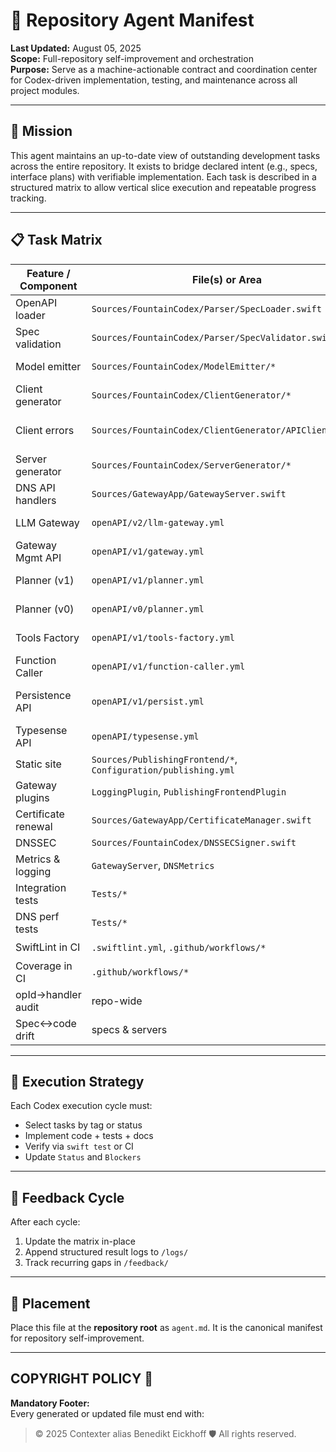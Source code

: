 # 🧠 Repository Agent Manifest

**Last Updated:** August 05, 2025  
**Scope:** Full-repository self-improvement and orchestration  
**Purpose:** Serve as a machine-actionable contract and coordination center for Codex-driven implementation, testing, and maintenance across all project modules.

---

## 🎯 Mission

This agent maintains an up-to-date view of outstanding development tasks across the entire repository. It exists to bridge declared intent (e.g., specs, interface plans) with verifiable implementation. Each task is described in a structured matrix to allow vertical slice execution and repeatable progress tracking.

---

## 📋 Task Matrix

| Feature / Component | File(s) or Area | Action | Status | Blockers | Tags |
|---|---|---|---|---|---|
| OpenAPI loader | `Sources/FountainCodex/Parser/SpecLoader.swift` | Maintain JSON/YAML load + normalization | ✅ | — | parser |
| Spec validation | `Sources/FountainCodex/Parser/SpecValidator.swift` | Keep unique ids & params checks | ✅ | — | parser |
| Model emitter | `Sources/FountainCodex/ModelEmitter/*` | Generate Swift models from schemas | ✅ | — | generator |
| Client generator | `Sources/FountainCodex/ClientGenerator/*` | Emit type-safe requests & client | ✅ | — | generator, cli |
| Client errors | `Sources/FountainCodex/ClientGenerator/APIClient.swift` | Add non-200 error decoding | ⏳ | Error model, spec mapping | client, generator |
| Server generator | `Sources/FountainCodex/ServerGenerator/*` | Emit router/types/handler **stubs** | ✅ | — | generator, server |
| DNS API handlers | `Sources/GatewayApp/GatewayServer.swift` | Keep CRUD for zones/records | ✅ | — | server, dns |
| LLM Gateway | `openAPI/v2/llm-gateway.yml` | Implement `metrics_metrics_get`, `chatWithObjective` | ⏳ | Service design | server, llm |
| Gateway Mgmt API | `openAPI/v1/gateway.yml` | Implement health/metrics/auth/routes ops | ⏳ | Auth, routing plan | server |
| Planner (v1) | `openAPI/v1/planner.yml` | Implement planner ops (reason/execute/list/etc.) | ⏳ | Orchestration runtime | server, planner |
| Planner (v0) | `openAPI/v0/planner.yml` | Deprecate or alias to v1 | ⏳ | Version policy | docs, planner |
| Tools Factory | `openAPI/v1/tools-factory.yml` | Implement list/register ops | ⏳ | Typesense dependency | server |
| Function Caller | `openAPI/v1/function-caller.yml` | Implement list/get/invoke/metrics | ⏳ | Invocation runtime | server |
| Persistence API | `openAPI/v1/persist.yml` | Implement corpus/baseline/function/reflection ops | ⏳ | Backing store | server, storage |
| Typesense API | `openAPI/typesense.yml` | Decide proxy vs native subset | ⏳ | Scope & security | server, design |
| Static site | `Sources/PublishingFrontend/*`, `Configuration/publishing.yml` | Serve docs/static; keep defaults | ✅ | — | server, docs |
| Gateway plugins | `LoggingPlugin`, `PublishingFrontendPlugin` | Keep logging & HTML fallback | ✅ | — | server |
| Certificate renewal | `Sources/GatewayApp/CertificateManager.swift` | Schedule/trigger renewal | ✅ | — | ops, tls |
| DNSSEC | `Sources/FountainCodex/DNSSECSigner.swift` | Integrate signer into engine | ⚠️ | Wiring, keys | security, dns |
| Metrics & logging | `GatewayServer`, `DNSMetrics` | Expose Prometheus-style metrics | ⚠️ | Exporters, counters | observability |
| Integration tests | `Tests/*` | E2E tests for generated servers | ⏳ | Harness, fixtures | test |
| DNS perf tests | `Tests/*` | UDP/TCP load & concurrency tests | ⏳ | Bench tools | test, dns |
| SwiftLint in CI | `.swiftlint.yml`, `.github/workflows/*` | Add lint job to Actions | ⏳ | CI updates | ci, lint |
| Coverage in CI | `.github/workflows/*` | Publish coverage artifacts/badge | ⏳ | Coverage tooling | ci, test |
| opId→handler audit | repo-wide | Script to diff specs vs code | ⏳ | Tooling, conventions | tooling, docs |
| Spec↔code drift | specs & servers | Track/close gaps per service | ⏳ | Bandwidth | process |

---

## 🧪 Execution Strategy

Each Codex execution cycle must:
- Select tasks by tag or status  
- Implement code + tests + docs  
- Verify via `swift test` or CI  
- Update `Status` and `Blockers`

---

## 🔁 Feedback Cycle

After each cycle:
1. Update the matrix in-place  
2. Append structured result logs to `/logs/`  
3. Track recurring gaps in `/feedback/`

---

## 📁 Placement

Place this file at the **repository root** as `agent.md`. It is the canonical manifest for repository self-improvement.

---

## COPYRIGHT POLICY 🔐

**Mandatory Footer:**  
Every generated or updated file must end with:

> © 2025 Contexter alias Benedikt Eickhoff 🛡️ All rights reserved.
